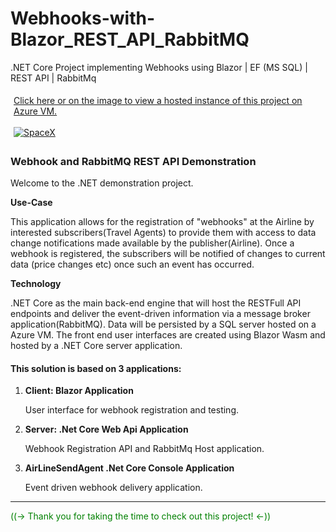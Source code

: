 # Webhooks-with-Blazor_REST_API_RabbitMQ
.NET Core Project implementing Webhooks using Blazor | EF (MS SQL) | REST API | RabbitMq

<div style="border:1px sold; padding:5px">
 <a href="http://coombes.eastus2.cloudapp.azure.com/" >Click here or on the image to view a hosted instance of this project on Azure VM.<br><br>
  <img src="http://jonathancoombes.com/project.png" alt="SpaceX" /></a>
 </div>

 <h3 class="text-white">Webhook and RabbitMQ REST API Demonstration</h3>
 <p class="">Welcome to the .NET demonstration project.</p>
<strong class="">Use-Case</strong>
<p>
This application allows for the registration of "webhooks" at the Airline by interested subscribers(Travel Agents) to provide them with access to data
change notifications made available by the publisher(Airline). Once a webhook is registered, the subscribers will be notified of changes to current data (price changes etc) once such an event has occurred.
</p>
<strong class="">Technology</strong>
<p>
.NET Core as the main back-end engine that will host the RESTFull API endpoints and deliver the event-driven information via a message broker application(RabbitMQ).
Data will be persisted by a SQL server hosted on a Azure VM.
The front end user interfaces are created using Blazor Wasm and hosted by a .NET Core server application.
</p>
<h4>This solution is based on 3 applications:</h4>
<ol>
 
<strong><li> Client: Blazor Application</li></strong>
  <p> User interface for webhook registration and testing.</p>

<strong><li> Server: .Net Core Web Api Application</li></strong>
<p> Webhook Registration API and RabbitMq Host application.</p>

<strong><li> AirLineSendAgent .Net Core Console Application</li></strong>
<p> Event driven webhook delivery application.</p>
 
 </ol><hr>
<p style="color:green"> ((-> Thank you for taking the time to check out this project! <-)) </p>
